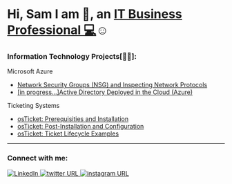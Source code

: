 <h1>Hi, Sam I am 👋, an <a href="https://www.linkedin.com/in/samuel-hintz/" target="_blank">IT Business Professional 💻</a>☺</h1>

<head>
  <link rel='stylesheet' href='https://cdnjs.cloudflare.com/ajax/libs/font-awesome/4.7.0/css/font-awesome.min.css'></head>

<h3>Information Technology Projects[👨‍💻]:</h3>
 <p>Microsoft Azure</p>
  <ul>
    <li><a href="https://github.com/SamEshaia/Azure-Compute-and-Networking">Network Security Groups (NSG) and Inspecting Network Protocols</a></li>
    <li><a href="https://github.com/SamEshaia/Active-Directory-Deployed-in-the-Cloud--Azure-">[in progress...]Active Directory Deployed in the Cloud (Azure)</a></li>
  </ul>
 <p>Ticketing Systems</p>
  <ul>
    <li><a href="https://github.com/SamEshaia/Ticketing-Systems">osTicket: Prerequisities and Installation</a></li>
    <li><a href="https://github.com/SamEshaia/Ticketing-Systems#osticket-post-installation-setup">osTicket: Post-Installation and Configuration</a></li>
    <li><a href="https://github.com/SamEshaia/Ticketing-Systems#tickets-and-ticket-lifecycle">osTicket: Ticket Lifecycle Examples</a></li>
  </ul>
<hr></hr> 
<h3>Connect with me:</h3>
 <a href="https://www.linkedin.com/in/samuel-hintz">
    <img src="https://img.shields.io/badge/LinkedIn-black?style=flat-square&logo=linkedin" alt="LinkedIn">
 </a>
 <a href="https://twitter.com/SamuelEshaia">
  <img alt="twitter URL" src="https://img.shields.io/badge/Twitter-black?style=flat-square&logo=twitter">
 </a>
 <a href="https://www.instagram.com/gimmehintz57">
 <img alt="instagram URL" src="https://img.shields.io/badge/instagram-black?style=flat-square&logo=instagram">
  </a>
      



<!--
**Pizzaboi64/Pizzaboi64** is a ✨ _special_ ✨ repository because its `README.md` (this file) appears on your GitHub profile.

Here are some ideas to get you started:

- 🔭 I’m currently working on ...
- 🌱 I’m currently learning ...
- 👯 I’m looking to collaborate on ...
- 🤔 I’m looking for help with ...
- 💬 Ask me about ...
- 📫 How to reach me: ...
- 😄 Pronouns: ...
- ⚡ Fun fact: ...
-->
